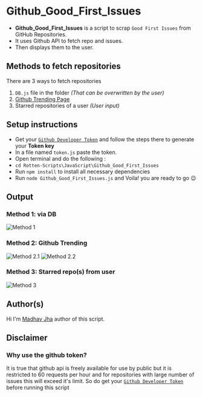 # Github_Good_First_Issues

- **Github_Good_First_Issues** is a script to scrap `Good First Issues` from GitHub Repositories.
- It uses Github API to fetch repo and issues.
- Then displays them to the user. 

## Methods to fetch repositories

There are 3 ways to fetch repositories
1. `DB.js` file in the folder *(That can be overwritten by the user)*
2. [Github Trending Page](https://github.com/trending)
3. Starred repositories of a user *(User input)*

## Setup instructions

- Get your [`Github Developer Token`](https://dev.to/gr2m/github-api-authentication-personal-access-tokens-53kd) and follow the steps there to generate your **Token key**
- In a file named `token.js` paste the token.
- Open terminal and do the following : 
- `cd Rotten-Scripts\JavaScript\Github_Good_First_Issues`
- Run `npm install` to install all necessary dependencies
- Run `node Github_Good_First_Issues.js` and Voila! you are ready to go 😉

## Output

### Method 1: via DB

![ Method 1](https://i.imgur.com/eeAq9FN.png)

### Method 2: Github Trending

![ Method 2.1](https://i.imgur.com/HFlGh6j.png)
![ Method 2.2](https://i.imgur.com/3u8hXnv.png)

### Method 3: Starred repo(s) from user

![ Method 3](https://i.imgur.com/WJaCm5F.png)

## Author(s)

Hi I'm [Madhav Jha](https://github.com/jhamadhav) author of this script.

## Disclaimer

### Why use the github token?

It is true that github api is freely available for use by public but it is restricted to 60 requests per hour and for repositories with large number of issues this will exceed it's limit.
So do get your [`Github Developer Token`](https://dev.to/gr2m/github-api-authentication-personal-access-tokens-53kd) before running this script
